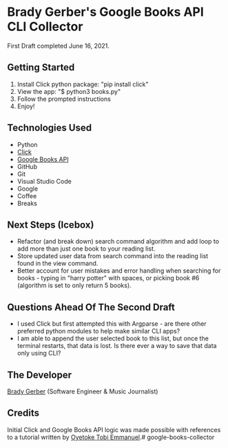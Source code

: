 # Brady Gerber's Google Books API CLI Collector

First Draft completed June 16, 2021.

## Getting Started

1. Install Click python package: "pip install click"
2. View the app: "$ python3 books.py"
3. Follow the prompted instructions
4. Enjoy!

## Technologies Used

- Python
- [Click](https://click.palletsprojects.com/en/8.0.x/)
- [Google Books API](https://developers.google.com/books/docs/v1/getting_started)
- GitHub
- Git
- Visual Studio Code
- Google
- Coffee
- Breaks

## Next Steps (Icebox)

- Refactor (and break down) search command algorithm and add loop to add more than just one book to your reading list.
- Store updated user data from search command into the reading list found in the view command.
- Better account for user mistakes and error handling when searching for books - typing in "harry potter" with spaces, or picking book #6 (algorithm is set to only return 5 books).

## Questions Ahead Of The Second Draft

- I used Click but first attempted this with Argparse - are there other preferred python modules to help make similar CLI apps?
- I am able to append the user selected book to this list, but once the terminal restarts, that data is lost. Is there ever a way to save that data only using CLI?

## The Developer

[Brady Gerber](https://github.com/bg-write) (Software Engineer & Music Journalist)

## Credits

Initial Click and Google Books API logic was made possible with references to a tutorial written by [Oyetoke Tobi Emmanuel](https://codeburst.io/building-beautiful-command-line-interfaces-with-python-26c7e1bb54df).# google-books-collector
